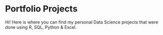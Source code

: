 # Portfolio Projects
Hi! Here is where you can find my personal Data Science projects that were done using R, SQL, Python & Excel.
